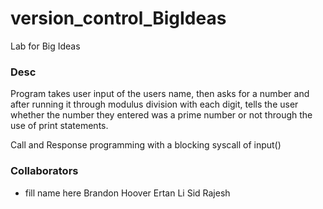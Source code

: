 # version_control_BigIdeas
Lab for Big Ideas


### Desc
Program takes user input of the users name, then asks for a number and after running it through modulus division with each digit, tells the user whether the number they entered was a prime number or not through the use of print statements. 

Call and Response programming with a blocking syscall of input()


### Collaborators 

- fill name here
Brandon Hoover
Ertan Li
Sid Rajesh
